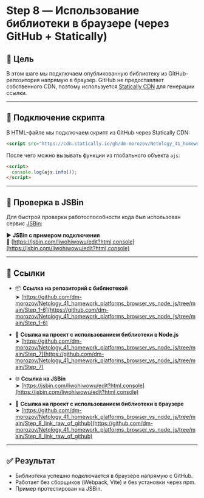 # Step 8 — Использование библиотеки в браузере (через GitHub + Statically)

## 🎯 Цель

В этом шаге мы подключаем опубликованную библиотеку из GitHub-репозитория напрямую в браузер. GitHub не предоставляет собственного CDN, поэтому используется [Statically CDN](https://statically.io/) для генерации ссылки.

---

## 📁 Подключение скрипта

В HTML-файле мы подключаем скрипт из GitHub через Statically CDN:

```html
<script src="https://cdn.statically.io/gh/dm-morozov/Netology_41_homework_platforms_browser_vs_node_js/refs/heads/main/Step_1-6/dist/index.js"></script>
```

После чего можно вызывать функции из глобального объекта `ajs`:

```html
<script>
  console.log(ajs.info());
</script>
```

---

## 🧪 Проверка в JSBin

Для быстрой проверки работоспособности кода был использован сервис [JSBin](https://jsbin.com/):

▶ **JSBin с примером подключения**  
🔗 [https://jsbin.com/liwohiwowu/edit?html,console](https://jsbin.com/liwohiwowu/edit?html,console)

---

## 🔗 Ссылки

- 📦 **Ссылка на репозиторий с библиотекой**  
  ➤ [https://github.com/dm-morozov/Netology_41_homework_platforms_browser_vs_node_js/tree/main/Step_1-6](https://github.com/dm-morozov/Netology_41_homework_platforms_browser_vs_node_js/tree/main/Step_1-6)

- 🧩 **Ссылка на проект с использованием библиотеки в Node.js**  
  ➤ [https://github.com/dm-morozov/Netology_41_homework_platforms_browser_vs_node_js/tree/main/Step_7](https://github.com/dm-morozov/Netology_41_homework_platforms_browser_vs_node_js/tree/main/Step_7)

- 🌐 **Ссылка на JSBin**  
  ➤ [https://jsbin.com/liwohiwowu/edit?html,console](https://jsbin.com/liwohiwowu/edit?html,console)

-  🔗 **Ссылка на проект с использованием библиотеки в браузере**  
  ➤ [https://github.com/dm-morozov/Netology_41_homework_platforms_browser_vs_node_js/tree/main/Step_8_link_raw_of_github](https://github.com/dm-morozov/Netology_41_homework_platforms_browser_vs_node_js/tree/main/Step_8_link_raw_of_github)

---

## ✅ Результат

- Библиотека успешно подключается в браузере напрямую с GitHub.
- Работает без сборщиков (Webpack, Vite) и без установки через npm.
- Пример протестирован на JSBin.
